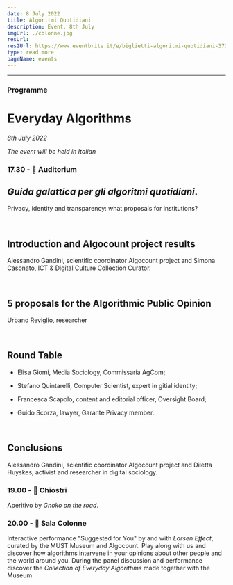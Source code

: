 ```yaml
---
date: 8 July 2022
title: Algoritmi Quotidiani
description: Event, 8th July
imgUrl: ./colonne.jpg
resUrl: 
res2Url: https://www.eventbrite.it/e/biglietti-algoritmi-quotidiani-372622543057 
type: read more
pageName: events
---
```


-------

### Programme
# Everyday Algorithms

*8th July 2022* 


 *The event will be held in Italian*

### 17.30 - 📍 Auditorium
## *Guida galattica per gli algoritmi quotidiani*.
Privacy, identity and transparency: what proposals for institutions?

&nbsp;
&nbsp;

## Introduction and Algocount project results
Alessandro Gandini, scientific coordinator Algocount project and
Simona Casonato, ICT & Digital Culture Collection Curator.

&nbsp;
&nbsp;

## 5 proposals for the Algorithmic Public Opinion

Urbano Reviglio, researcher

&nbsp;
&nbsp;

## Round Table
- Elisa Giomi, Media Sociology, Commissaria AgCom;

- Stefano Quintarelli, Computer Scientist, expert in gitial identity;

- Francesca Scapolo, content and editorial officer, Oversight Board;

- Guido Scorza, lawyer, Garante Privacy member.

&nbsp;
&nbsp;

## Conclusions
Alessandro Gandini, scientific coordinator Algocount project and Diletta Huyskes, activist and researcher in digital sociology.


### 19.00 - 📍 Chiostri
Aperitivo by *Gnoko on the road*.

### 20.00 - 📍 Sala Colonne

Interactive performance "Suggested for You" by and with *Larsen Effect*, curated by the MUST Museum and Algocount.
Play along with us and discover how algorithms intervene in your opinions about other people and the world around you.
During the panel discussion and performance discover the *Collection of Everyday Algorithms* made together with the Museum.